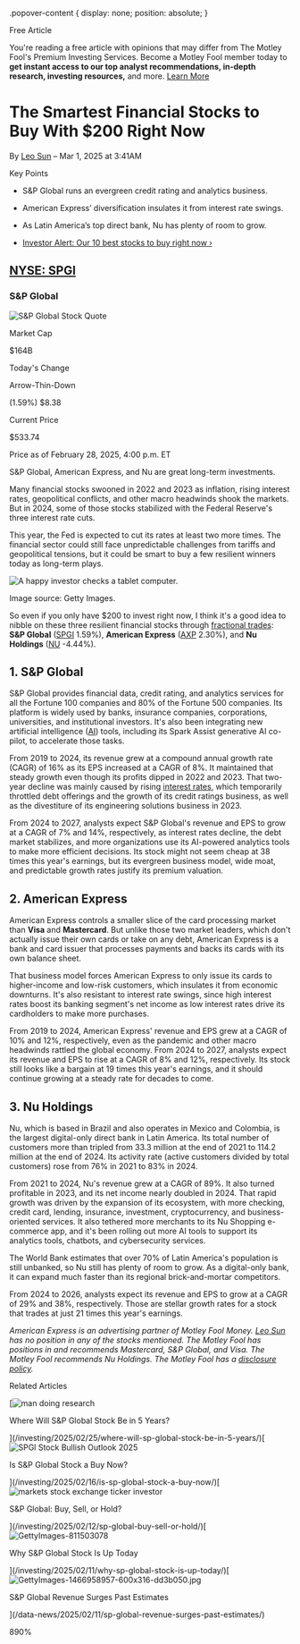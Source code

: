 .popover-content { display: none; position: absolute; }

Free Article[](#)

You're reading a free article with opinions that may differ from The Motley Fool's Premium Investing Services. Become a Motley Fool member today to **get instant access to our top analyst recommendations, in-depth research, investing resources,** and more. [Learn More](https://www.fool.com/mms/mark/op-free-tbox-art)

The Smartest Financial Stocks to Buy With $200 Right Now
========================================================

By [Leo Sun](/author/2154/) – Mar 1, 2025 at 3:41AM

Key Points

*   S&P Global runs an evergreen credit rating and analytics business.
    
*   American Express’ diversification insulates it from interest rate swings.
    
*   As Latin America’s top direct bank, Nu has plenty of room to grow.
    
*   [Investor Alert: Our 10 best stocks to buy right now ›](https://www.fool.com/mms/mark/e-sa-nonbbn-kp?aid=10969&source=isaedikp0000035)
    

[NYSE: SPGI](/quote/nyse/spgi/)
-------------------------------

### S&P Global

![S&P Global Stock Quote](https://g.foolcdn.com/art/companylogos/mark/SPGI.png)

Market Cap

$164B

Today's Change

Arrow-Thin-Down

(1.59%) $8.38

Current Price

$533.74

Price as of February 28, 2025, 4:00 p.m. ET

S&P Global, American Express, and Nu are great long-term investments.

Many financial stocks swooned in 2022 and 2023 as inflation, rising interest rates, geopolitical conflicts, and other macro headwinds shook the markets. But in 2024, some of those stocks stabilized with the Federal Reserve's three interest rate cuts.

This year, the Fed is expected to cut its rates at least two more times. The financial sector could still face unpredictable challenges from tariffs and geopolitical tensions, but it could be smart to buy a few resilient winners today as long-term plays.

![A happy investor checks a tablet computer.](https://g.foolcdn.com/image/?url=https%3A%2F%2Fg.foolcdn.com%2Feditorial%2Fimages%2F808794%2Finvestor-smiling-tablet-outdoor-background.jpg&op=resize&w=700)

Image source: Getty Images.

So even if you only have $200 to invest right now, I think it's a good idea to nibble on these three resilient financial stocks through [fractional trades](https://www.fool.com/terms/f/what-are-fractional-shares/): **S&P Global** ([SPGI](/quote/nyse/spgi/) 1.59%), **American Express** ([AXP](/quote/nyse/axp/) 2.30%), and **Nu Holdings** ([NU](/quote/nyse/nu/) -4.44%).

1\. S&P Global
--------------

S&P Global provides financial data, credit rating, and analytics services for all the Fortune 100 companies and 80% of the Fortune 500 companies. Its platform is widely used by banks, insurance companies, corporations, universities, and institutional investors. It's also been integrating new artificial intelligence ([AI](https://www.fool.com/investing/stock-market/market-sectors/information-technology/ai-stocks/)) tools, including its Spark Assist generative AI co-pilot, to accelerate those tasks.

From 2019 to 2024, its revenue grew at a compound annual growth rate (CAGR) of 16% as its EPS increased at a CAGR of 8%. It maintained that steady growth even though its profits dipped in 2022 and 2023. That two-year decline was mainly caused by rising [interest rates](https://www.fool.com/terms/i/interest-rates/), which temporarily throttled debt offerings and the growth of its credit ratings business, as well as the divestiture of its engineering solutions business in 2023.

From 2024 to 2027, analysts expect S&P Global's revenue and EPS to grow at a CAGR of 7% and 14%, respectively, as interest rates decline, the debt market stabilizes, and more organizations use its AI-powered analytics tools to make more efficient decisions. Its stock might not seem cheap at 38 times this year's earnings, but its evergreen business model, wide moat, and predictable growth rates justify its premium valuation.

2\. American Express
--------------------

American Express controls a smaller slice of the card processing market than **Visa** and **Mastercard**. But unlike those two market leaders, which don't actually issue their own cards or take on any debt, American Express is a bank and card issuer that processes payments and backs its cards with its own balance sheet.

That business model forces American Express to only issue its cards to higher-income and low-risk customers, which insulates it from economic downturns. It's also resistant to interest rate swings, since high interest rates boost its banking segment's net income as low interest rates drive its cardholders to make more purchases.

From 2019 to 2024, American Express' revenue and EPS grew at a CAGR of 10% and 12%, respectively, even as the pandemic and other macro headwinds rattled the global economy. From 2024 to 2027, analysts expect its revenue and EPS to rise at a CAGR of 8% and 12%, respectively. Its stock still looks like a bargain at 19 times this year's earnings, and it should continue growing at a steady rate for decades to come.

3\. Nu Holdings
---------------

Nu, which is based in Brazil and also operates in Mexico and Colombia, is the largest digital-only direct bank in Latin America. Its total number of customers more than tripled from 33.3 million at the end of 2021 to 114.2 million at the end of 2024. Its activity rate (active customers divided by total customers) rose from 76% in 2021 to 83% in 2024.

From 2021 to 2024, Nu's revenue grew at a CAGR of 89%. It also turned profitable in 2023, and its net income nearly doubled in 2024. That rapid growth was driven by the expansion of its ecosystem, with more checking, credit card, lending, insurance, investment, cryptocurrency, and business-oriented services. It also tethered more merchants to its Nu Shopping e-commerce app, and it's been rolling out more AI tools to support its analytics tools, chatbots, and cybersecurity services.

The World Bank estimates that over 70% of Latin America's population is still unbanked, so Nu still has plenty of room to grow. As a digital-only bank, it can expand much faster than its regional brick-and-mortar competitors.

From 2024 to 2026, analysts expect its revenue and EPS to grow at a CAGR of 29% and 38%, respectively. Those are stellar growth rates for a stock that trades at just 21 times this year's earnings.

_American Express is an advertising partner of Motley Fool Money. [Leo Sun](https://www.fool.com/author/2154/) has no position in any of the stocks mentioned. The Motley Fool has positions in and recommends Mastercard, S&P Global, and Visa. The Motley Fool recommends Nu Holdings. The Motley Fool has a [disclosure policy](https://www.fool.com/legal/fool-disclosure-policy/)._

Related Articles

[![man doing research](https://g.foolcdn.com/image/?url=https%3A%2F%2Fg.foolcdn.com%2Feditorial%2Fimages%2F808707%2Fman-doing-research.jpg&op=resize&w=92&h=52)

Where Will S&P Global Stock Be in 5 Years?

](/investing/2025/02/25/where-will-sp-global-stock-be-in-5-years/)[![SPGl Stock Bullish Outlook 2025](https://g.foolcdn.com/image/?url=https%3A%2F%2Fg.foolcdn.com%2Feditorial%2Fimages%2F807361%2Fspgl-stock-bullish-outlook-2025.jpg&op=resize&w=92&h=52)

Is S&P Global Stock a Buy Now?

](/investing/2025/02/16/is-sp-global-stock-a-buy-now/)[![markets stock exchange ticker investor](https://g.foolcdn.com/image/?url=https%3A%2F%2Fg.foolcdn.com%2Feditorial%2Fimages%2F807068%2Fmarkets-stock-exchange-ticker-investor.jpg&op=resize&w=92&h=52)

S&P Global: Buy, Sell, or Hold?

](/investing/2025/02/12/sp-global-buy-sell-or-hold/)[![GettyImages-811503078](https://g.foolcdn.com/image/?url=https%3A%2F%2Fg.foolcdn.com%2Feditorial%2Fimages%2F807353%2Fgettyimages-811503078.jpg&op=resize&w=92&h=52)

Why S&P Global Stock Is Up Today

](/investing/2025/02/11/why-sp-global-stock-is-up-today/)[![GettyImages-1466958957-600x316-dd3b050.jpg](https://g.foolcdn.com/image/?url=https%3A%2F%2Fcdn.content.foolcdn.com%2Fimages%2F1umn9qeh%2Fproduction%2Ff3c3e915734e9b6b8be2df2d09bec0982677fed7-599x316.jpg&op=resize&w=92&h=52)

S&P Global Revenue Surges Past Estimates

](/data-news/2025/02/11/sp-global-revenue-surges-past-estimates/)

890%